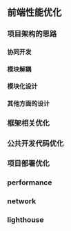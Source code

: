 ## 前端性能优化

### 项目架构的思路



#### 协同开发



#### 模块解耦



#### 模块化设计



#### 其他方面的设计



### 框架相关优化



### 公共开发代码优化



### 项目部署优化



### performance

### network

### lighthouse








